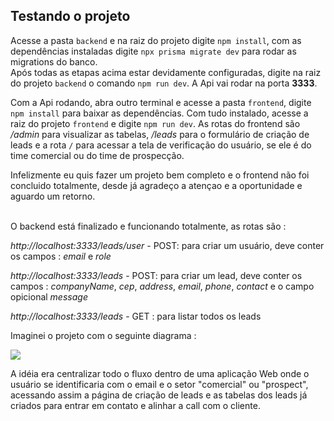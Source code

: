 ## Testando o projeto

Acesse a pasta `backend` e na raiz do projeto digite `npm install`, com as dependências instaladas digite `npx prisma migrate dev` para rodar as migrations do banco.
<br>
Após todas as etapas acima estar devidamente configuradas, digite na raiz do projeto `backend` o comando `npm run dev`. A Api vai rodar na porta **3333**.
<br>

Com a Api rodando, abra outro terminal e acesse a pasta `frontend`, digite `npm install` para  baixar as dependências. Com tudo instalado, acesse a raiz do projeto `frontend` e digite `npm run dev`. As rotas do frontend são */admin* para visualizar as tabelas, */leads* para o formulário de criação de leads e a rota `/` para acessar a tela de verificação do usuário, se ele é do time comercial ou do time de prospecção.
<br>

Infelizmente eu quis fazer um projeto bem completo e o frontend não foi concluido totalmente, desde já agradeço a atençao e a oportunidade e aguardo um retorno.

<br>
O backend está finalizado e funcionando totalmente, as rotas são :



*http://localhost:3333/leads/user* - POST: para criar um usuário, deve conter os campos :
*email* e *role*

*http://localhost:3333/leads* - POST: para criar um lead, deve conter os campos :
*companyName*, *cep*, *address*, *email*, *phone*, *contact* e o campo opicional *message*

*http://localhost:3333/leads* - GET : para listar todos os leads 

Imaginei o projeto com o seguinte diagrama :

<img src="https://i.ibb.co/z83B6BB/Captura-de-tela-de-2023-11-16-14-09-28.png" />


A idéia era centralizar todo o fluxo dentro de uma aplicação Web onde o usuário se identificaria com o email e o setor "comercial" ou "prospect", acessando assim a página de criação de leads e as tabelas dos leads já criados para entrar em contato e alinhar a call com o cliente.
